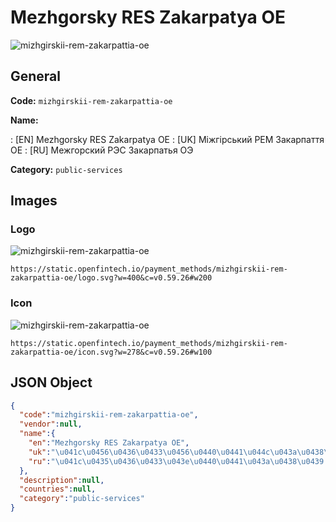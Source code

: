 
# Mezhgorsky RES Zakarpatya OE 
![mizhgirskii-rem-zakarpattia-oe](https://static.openfintech.io/payment_methods/mizhgirskii-rem-zakarpattia-oe/logo.svg?w=400&c=v0.59.26#w200)  

## General 
**Code:** `mizhgirskii-rem-zakarpattia-oe` 
 
**Name:** 
 
:	[EN] Mezhgorsky RES Zakarpatya OE 
:	[UK] Міжгірський РЕМ Закарпаття ОЕ 
:	[RU] Межгорский РЭС Закарпатья ОЭ 
 
**Category:** `public-services` 
 

## Images 

### Logo 
![mizhgirskii-rem-zakarpattia-oe](https://static.openfintech.io/payment_methods/mizhgirskii-rem-zakarpattia-oe/logo.svg?w=400&c=v0.59.26#w200)  

```
https://static.openfintech.io/payment_methods/mizhgirskii-rem-zakarpattia-oe/logo.svg?w=400&c=v0.59.26#w200
```  

### Icon 
![mizhgirskii-rem-zakarpattia-oe](https://static.openfintech.io/payment_methods/mizhgirskii-rem-zakarpattia-oe/icon.svg?w=278&c=v0.59.26#w100)  

```
https://static.openfintech.io/payment_methods/mizhgirskii-rem-zakarpattia-oe/icon.svg?w=278&c=v0.59.26#w100
```  

## JSON Object 

```json
{
  "code":"mizhgirskii-rem-zakarpattia-oe",
  "vendor":null,
  "name":{
    "en":"Mezhgorsky RES Zakarpatya OE",
    "uk":"\u041c\u0456\u0436\u0433\u0456\u0440\u0441\u044c\u043a\u0438\u0439 \u0420\u0415\u041c \u0417\u0430\u043a\u0430\u0440\u043f\u0430\u0442\u0442\u044f \u041e\u0415",
    "ru":"\u041c\u0435\u0436\u0433\u043e\u0440\u0441\u043a\u0438\u0439 \u0420\u042d\u0421 \u0417\u0430\u043a\u0430\u0440\u043f\u0430\u0442\u044c\u044f \u041e\u042d"
  },
  "description":null,
  "countries":null,
  "category":"public-services"
}
```  
